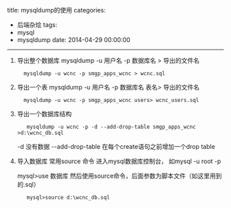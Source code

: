 title: mysqldump的使用
categories:
  - 后端杂烩
tags:
  - mysql
  - mysqldump
date: 2014-04-29 00:00:00
---


1. 导出整个数据库
   mysqldump -u 用户名 -p 数据库名 > 导出的文件名  

         mysqldump -u wcnc -p smgp_apps_wcnc > wcnc.sql
 
2. 导出一个表
   mysqldump -u 用户名 -p 数据库名 表名> 导出的文件名

         mysqldump -u wcnc -p smgp_apps_wcnc users> wcnc_users.sql
 
3. 导出一个数据库结构

          mysqldump -u wcnc -p -d --add-drop-table smgp_apps_wcnc >d:\wcnc_db.sql
    
   -d 没有数据 --add-drop-table 在每个create语句之前增加一个drop table 
 
4. 导入数据库
   常用source 命令
   进入mysql数据库控制台，
   如mysql -u root -p 
  
   mysql>use 数据库
   然后使用source命令，后面参数为脚本文件（如这里用到的.sql）

          mysql>source d:\wcnc_db.sql
